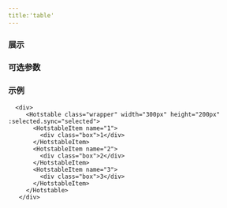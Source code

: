 ```yaml
---
title:'table'
---
```



### 展示
<ClientOnly><use-table></use-table></ClientOnly>

### 可选参数






### 示例
```
  <div>
     <Hotstable class="wrapper" width="300px" height="200px" :selected.sync="selected">
       <HotstableItem name="1">
         <div class="box">1</div>
       </HotstableItem>
       <HotstableItem name="2">
         <div class="box">2</div>
       </HotstableItem>
       <HotstableItem name="3">
         <div class="box">3</div>
       </HotstableItem>
     </Hotstable>
   </div>
```
